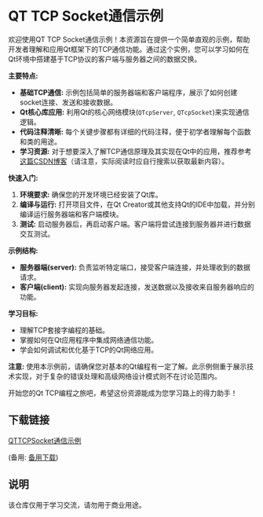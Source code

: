 # QT TCP Socket通信示例

欢迎使用QT TCP Socket通信示例！本资源旨在提供一个简单直观的示例，帮助开发者理解和应用Qt框架下的TCP通信功能。通过这个实例，您可以学习如何在Qt环境中搭建基于TCP协议的客户端与服务器之间的数据交换。

**主要特点:**
- **基础TCP通信:** 示例包括简单的服务器端和客户端程序，展示了如何创建socket连接、发送和接收数据。
- **Qt核心库应用:** 利用Qt的核心网络模块(`QTcpServer`, `QTcpSocket`)来实现通信逻辑。
- **代码注释清晰:** 每个关键步骤都有详细的代码注释，便于初学者理解每个函数和类的用途。
- **学习资源:** 对于想要深入了解TCP通信原理及其实现在Qt中的应用，推荐参考[这篇CSDN博客](http://blog.csdn.net/bailang_zhizun/article/details/78327974)（请注意，实际阅读时应自行搜索以获取最新内容）。

**快速入门:**

1. **环境要求:** 确保您的开发环境已经安装了Qt库。
2. **编译与运行:** 打开项目文件，在Qt Creator或其他支持Qt的IDE中加载，并分别编译运行服务器端和客户端模块。
3. **测试:** 启动服务器后，再启动客户端。客户端将尝试连接到服务器并进行数据交互测试。

**示例结构:**

- **服务器端(server):** 负责监听特定端口，接受客户端连接，并处理收到的数据请求。
- **客户端(client):** 实现向服务器发起连接，发送数据以及接收来自服务器响应的功能。

**学习目标:**

- 理解TCP套接字编程的基础。
- 掌握如何在Qt应用程序中集成网络通信功能。
- 学会如何调试和优化基于TCP的Qt网络应用。

**注意:** 使用本示例前，请确保您对基本的Qt编程有一定了解。此示例侧重于展示技术实现，对于复杂的错误处理和高级网络设计模式则不在讨论范围内。

开始您的Qt TCP编程之旅吧，希望这份资源能成为您学习路上的得力助手！

## 下载链接
[QTTCPSocket通信示例](https://pan.quark.cn/s/e26b9d44dbca) 

(备用: [备用下载](https://pan.baidu.com/s/1T3ixiJnaOunHAnRfabH1-g?pwd=3rx0))

## 说明

该仓库仅用于学习交流，请勿用于商业用途。

